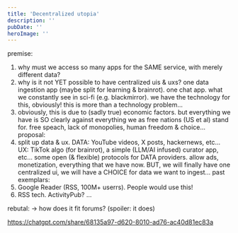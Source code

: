 ```yaml
---
title: 'Decentralized utopia'
description: ''
pubDate: ''
heroImage: ''
---
```


premise:
1. why must we access so many apps for the SAME service, with merely different data?
2. why is it not YET possible to have centralized uis & uxs? one data ingestion app (maybe split for learning & brainrot). one chat app. what we constantly see in sci-fi (e.g. blackmirror). we have the technology for this, obviously! this is more than a technology problem...
3. obviously, this is due to (sadly true) economic factors. but everything we have is SO clearly against everything we as free nations (US et al) stand for. free speach, lack of monopolies, human freedom & choice...
proposal:
4. split up data & ux. DATA: YouTube videos, X posts, hackernews, etc... UX: TikTok algo (for brainrot), a simple (LLM/AI infused) curator app, etc... some open (& flexible) protocols for DATA providers. allow ads, monetization, everything that we have now. BUT, we will finally have one centralized ui, we will have a CHOICE for data we want to ingest...
past exemplars:
5. Google Reader (RSS, 100M+ userrs). People would use this!
6. RSS tech. ActivityPub? ...

rebutal:
-> how does it fit forums? (spoiler: it does)

https://chatgpt.com/share/68135a97-d620-8010-ad76-ac40d81ec83a